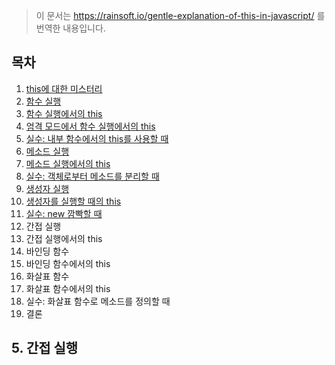 > 이 문서는 https://rainsoft.io/gentle-explanation-of-this-in-javascript/ 를 번역한 내용입니다.

## 목차


1. [this에 대한 미스터리](https://github.com/FEDevelopers/tech.description/wiki/%EC%9E%90%EB%B0%94%EC%8A%A4%ED%81%AC%EB%A6%BD%ED%8A%B8%EC%97%90%EC%84%9C-%EC%82%AC%EC%9A%A9%EB%90%98%EB%8A%94-this%EC%97%90-%EB%8C%80%ED%95%9C-%EC%84%A4%EB%AA%85-1#1-this%EC%97%90-%EB%8C%80%ED%95%9C-%EB%AF%B8%EC%8A%A4%ED%84%B0%EB%A6%AC)
1. [함수 실행](https://github.com/FEDevelopers/tech.description/wiki/%EC%9E%90%EB%B0%94%EC%8A%A4%ED%81%AC%EB%A6%BD%ED%8A%B8%EC%97%90%EC%84%9C-%EC%82%AC%EC%9A%A9%EB%90%98%EB%8A%94-this%EC%97%90-%EB%8C%80%ED%95%9C-%EC%84%A4%EB%AA%85-1#2-%ED%95%A8%EC%88%98-%EC%8B%A4%ED%96%89)
  1. [함수 실행에서의 this](https://github.com/FEDevelopers/tech.description/wiki/%EC%9E%90%EB%B0%94%EC%8A%A4%ED%81%AC%EB%A6%BD%ED%8A%B8%EC%97%90%EC%84%9C-%EC%82%AC%EC%9A%A9%EB%90%98%EB%8A%94-this%EC%97%90-%EB%8C%80%ED%95%9C-%EC%84%A4%EB%AA%85-1#22-%EC%97%84%EA%B2%A9-%EB%AA%A8%EB%93%9C%EC%97%90%EC%84%9C-%ED%95%A8%EC%88%98-%EC%8B%A4%ED%96%89%EC%97%90%EC%84%9C%EC%9D%98-this)
  1. [엄격 모드에서 함수 실행에서의 this](https://github.com/FEDevelopers/tech.description/wiki/%EC%9E%90%EB%B0%94%EC%8A%A4%ED%81%AC%EB%A6%BD%ED%8A%B8%EC%97%90%EC%84%9C-%EC%82%AC%EC%9A%A9%EB%90%98%EB%8A%94-this%EC%97%90-%EB%8C%80%ED%95%9C-%EC%84%A4%EB%AA%85-1#22-%EC%97%84%EA%B2%A9-%EB%AA%A8%EB%93%9C%EC%97%90%EC%84%9C-%ED%95%A8%EC%88%98-%EC%8B%A4%ED%96%89%EC%97%90%EC%84%9C%EC%9D%98-this)
  1. [실수: 내부 함수에서의 this를 사용할 때](https://github.com/FEDevelopers/tech.description/wiki/%EC%9E%90%EB%B0%94%EC%8A%A4%ED%81%AC%EB%A6%BD%ED%8A%B8%EC%97%90%EC%84%9C-%EC%82%AC%EC%9A%A9%EB%90%98%EB%8A%94-this%EC%97%90-%EB%8C%80%ED%95%9C-%EC%84%A4%EB%AA%85-1#23-%EC%8B%A4%EC%88%98-%EB%82%B4%EB%B6%80-%ED%95%A8%EC%88%98%EC%97%90%EC%84%9C%EC%9D%98-this%EB%A5%BC-%EC%82%AC%EC%9A%A9%ED%95%A0-%EB%95%8C)
1. [메소드 실행](https://github.com/FEDevelopers/tech.description/wiki/%EC%9E%90%EB%B0%94%EC%8A%A4%ED%81%AC%EB%A6%BD%ED%8A%B8%EC%97%90%EC%84%9C-%EC%82%AC%EC%9A%A9%EB%90%98%EB%8A%94-this%EC%97%90-%EB%8C%80%ED%95%9C-%EC%84%A4%EB%AA%85-1#3-%EB%A9%94%EC%86%8C%EB%93%9C-%EC%8B%A4%ED%96%89)
  1. [메소드 실행에서의 this](https://github.com/FEDevelopers/tech.description/wiki/%EC%9E%90%EB%B0%94%EC%8A%A4%ED%81%AC%EB%A6%BD%ED%8A%B8%EC%97%90%EC%84%9C-%EC%82%AC%EC%9A%A9%EB%90%98%EB%8A%94-this%EC%97%90-%EB%8C%80%ED%95%9C-%EC%84%A4%EB%AA%85-1#31-%EB%A9%94%EC%86%8C%EB%93%9C-%EC%8B%A4%ED%96%89%EC%97%90%EC%84%9C%EC%9D%98-this)
  1. [실수: 객체로부터 메소드를 분리할 때](https://github.com/FEDevelopers/tech.description/wiki/%EC%9E%90%EB%B0%94%EC%8A%A4%ED%81%AC%EB%A6%BD%ED%8A%B8%EC%97%90%EC%84%9C-%EC%82%AC%EC%9A%A9%EB%90%98%EB%8A%94-this%EC%97%90-%EB%8C%80%ED%95%9C-%EC%84%A4%EB%AA%85-1#32-%EA%B0%9D%EC%B2%B4%EB%A1%9C%EB%B6%80%ED%84%B0-%EB%A9%94%EC%86%8C%EB%93%9C%EB%A5%BC-%EB%B6%84%EB%A6%AC%ED%95%A0-%EB%95%8C)
1. [생성자 실행](https://github.com/FEDevelopers/tech.description/wiki/%EC%9E%90%EB%B0%94%EC%8A%A4%ED%81%AC%EB%A6%BD%ED%8A%B8%EC%97%90%EC%84%9C-%EC%82%AC%EC%9A%A9%EB%90%98%EB%8A%94-this%EC%97%90-%EB%8C%80%ED%95%9C-%EC%84%A4%EB%AA%85-1#4-%EC%83%9D%EC%84%B1%EC%9E%90-%EC%8B%A4%ED%96%89) 
  1. [생성자를 실행할 때의 this](https://github.com/FEDevelopers/tech.description/wiki/%EC%9E%90%EB%B0%94%EC%8A%A4%ED%81%AC%EB%A6%BD%ED%8A%B8%EC%97%90%EC%84%9C-%EC%82%AC%EC%9A%A9%EB%90%98%EB%8A%94-this%EC%97%90-%EB%8C%80%ED%95%9C-%EC%84%A4%EB%AA%85-1#41-%EC%83%9D%EC%84%B1%EC%9E%90-%EC%8B%A4%ED%96%89%EC%97%90%EC%84%9C%EC%9D%98-this)
  1. [실수: new 깜빡할 때](https://github.com/FEDevelopers/tech.description/wiki/%EC%9E%90%EB%B0%94%EC%8A%A4%ED%81%AC%EB%A6%BD%ED%8A%B8%EC%97%90%EC%84%9C-%EC%82%AC%EC%9A%A9%EB%90%98%EB%8A%94-this%EC%97%90-%EB%8C%80%ED%95%9C-%EC%84%A4%EB%AA%85-1#42-%EC%8B%A4%EC%88%98-new-%EA%B9%9C%EB%B9%A1%ED%95%A0-%EB%95%8C)
1. 간접 실행 
  1. 간접 실행에서의 this
1. 바인딩 함수
  1. 바인딩 함수에서의 this
1. 화살표 함수
  1. 화살표 함수에서의 this
  1. 실수: 화살표 함수로 메소드를 정의할 때
1. 결론


## 5. 간접 실행